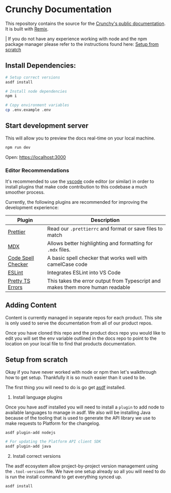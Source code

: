 # Crunchy Documentation

This repository contains the source for the [Crunchy's public documentation](https://docs.crunchybridge.com/). It is built with [Remix](https://remix.run/).

| If you do not have any experience working with node and the npm package manager please refer to the instructions found here: [Setup from scratch](#setup-from-scratch)

## Install Dependencies:

```bash
# Setup correct versions
asdf install

# Install node dependencies
npm i

# Copy environment variables
cp .env.example .env
```

## Start development server

This will allow you to preview the docs real-time on your local machine.

```bash
npm run dev
```

Open: [https://localhost:3000](https://localhost:3000)

### Editor Recommendations

It's recommended to use the [vscode](https://code.visualstudio.com/) code editor (or similar) in order to install plugins that make code contribution to this codebase a much smoother process.

Currently, the following plugins are recommended for improving the development experience:

| Plugin | Description |
| --- | --- |
| [Prettier](https://marketplace.visualstudio.com/items?itemName=esbenp.prettier-vscode) | Read our `.prettierrc` and format or save files to match |
| [MDX](https://marketplace.visualstudio.com/items?itemName=unifiedjs.vscode-mdx) | Allows better highlighting and formatting for `.mdx` files. |
| [Code Spell Checker](https://marketplace.visualstudio.com/items?itemName=streetsidesoftware.code-spell-checker) | A basic spell checker that works well with camelCase code |
| [ESLint](https://marketplace.visualstudio.com/items?itemName=dbaeumer.vscode-eslint) | Integrates ESLint into VS Code |
| [Pretty TS Errors](https://marketplace.visualstudio.com/items?itemName=yoavbls.pretty-ts-errors) | This takes the error output from Typescript and makes them more human readable |

## Adding Content

Content is currently managed in separate repos for each product. This site is only used to serve the documentation from all of our product repos.

Once you have cloned this repo and the product docs repo you would like to edit you will set the env variable outlined in the docs repo to point to the location on your local file to find that products documentation.

## Setup from scratch

Okay if you have never worked with node or npm then let's walkthrough how to get setup. Thankfully it is so much easier than it used to be.

The first thing you will need to do is go get [asdf](https://asdf-vm.com/guide/getting-started.html#_1-install-dependencies) installed.

1. Install language plugins

Once you have asdf installed you will need to install a `plugin` to add node to available languages to manage in asdf. We also will be installing Java because of the tooling that is used to generate the API library we use to make requests to Platform for the changelog.

```bash
asdf plugin-add nodejs

# For updating the Platform API client SDK
asdf plugin-add java
```

2. Install correct versions

The asdf ecosystem allow project-by-project version management using the `.tool-versions` file. We have one setup already so all you will need to do is run the install command to get everything synced up.

```bash
asdf install
```
